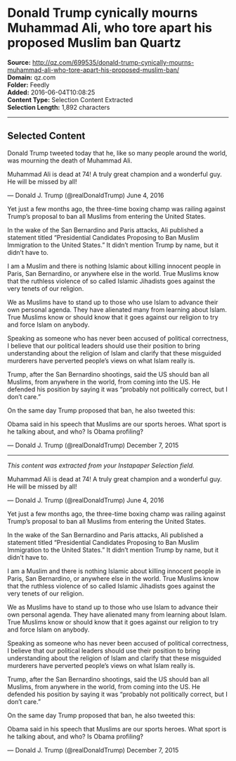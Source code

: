 # Donald Trump cynically mourns Muhammad Ali, who tore apart his proposed Muslim ban Quartz

**Source:** http://qz.com/699535/donald-trump-cynically-mourns-muhammad-ali-who-tore-apart-his-proposed-muslim-ban/  
**Domain:** qz.com  
**Folder:** Feedly  
**Added:** 2016-06-04T10:08:25  
**Content Type:** Selection Content Extracted  
**Selection Length:** 1,892 characters  


---

## Selected Content

Donald Trump tweeted today that he, like so many people around the world, was mourning the death of Muhammad Ali.

Muhammad Ali is dead at 74! A truly great champion and a wonderful guy. He will be missed by all!

— Donald J. Trump (@realDonaldTrump) June 4, 2016

Yet just a few months ago, the three-time boxing champ was railing against Trump’s proposal to ban all Muslims from entering the United States.

In the wake of the San Bernardino and Paris attacks, Ali published a statement titled “Presidential Candidates Proposing to Ban Muslim Immigration to the United States.” It didn’t mention Trump by name, but it didn’t have to.

I am a Muslim and there is nothing Islamic about killing innocent people in Paris, San Bernardino, or anywhere else in the world. True Muslims know that the ruthless violence of so called Islamic Jihadists goes against the very tenets of our religion.

We as Muslims have to stand up to those who use Islam to advance their own personal agenda. They have alienated many from learning about Islam. True Muslims know or should know that it goes against our religion to try and force Islam on anybody.

Speaking as someone who has never been accused of political correctness, I believe that our political leaders should use their position to bring understanding about the religion of Islam and clarify that these misguided murderers have perverted people’s views on what Islam really is.

Trump, after the San Bernardino shootings, said the US should ban all Muslims, from anywhere in the world, from coming into the US. He defended his position by saying it was “probably not politically correct, but I don’t care.”

On the same day Trump proposed that ban, he also tweeted this:

Obama said in his speech that Muslims are our sports heroes. What sport is he talking about, and who? Is Obama profiling?

— Donald J. Trump (@realDonaldTrump) December 7, 2015

---

*This content was extracted from your Instapaper Selection field.*

Muhammad Ali is dead at 74! A truly great champion and a wonderful guy. He will be missed by all!

— Donald J. Trump (@realDonaldTrump) June 4, 2016

Yet just a few months ago, the three-time boxing champ was railing against Trump’s proposal to ban all Muslims from entering the United States.

In the wake of the San Bernardino and Paris attacks, Ali published a statement titled “Presidential Candidates Proposing to Ban Muslim Immigration to the United States.” It didn’t mention Trump by name, but it didn’t have to.

I am a Muslim and there is nothing Islamic about killing innocent people in Paris, San Bernardino, or anywhere else in the world. True Muslims know that the ruthless violence of so called Islamic Jihadists goes against the very tenets of our religion.

We as Muslims have to stand up to those who use Islam to advance their own personal agenda. They have alienated many from learning about Islam. True Muslims know or should know that it goes against our religion to try and force Islam on anybody.

Speaking as someone who has never been accused of political correctness, I believe that our political leaders should use their position to bring understanding about the religion of Islam and clarify that these misguided murderers have perverted people’s views on what Islam really is.

Trump, after the San Bernardino shootings, said the US should ban all Muslims, from anywhere in the world, from coming into the US. He defended his position by saying it was “probably not politically correct, but I don’t care.”

On the same day Trump proposed that ban, he also tweeted this:

Obama said in his speech that Muslims are our sports heroes. What sport is he talking about, and who? Is Obama profiling?

— Donald J. Trump (@realDonaldTrump) December 7, 2015
